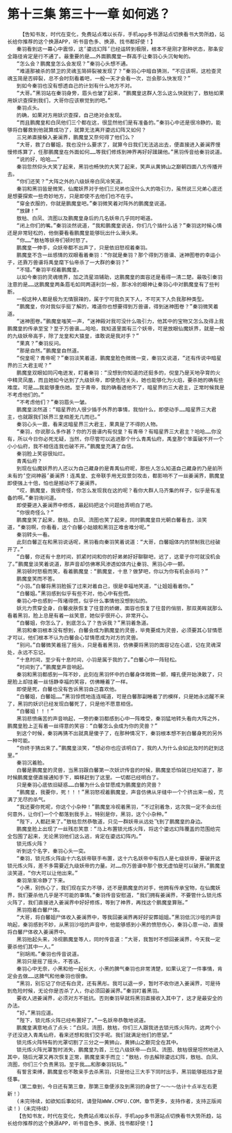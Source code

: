 # 第十三集 第三十一章 如何逃？
        【告知书友，时代在变化，免费站点难以长存，手机app多书源站点切换看书大势所趋，站长给你推荐的这个换源APP，听书音色多、换源、找书都好使！】
       秦羽看到这一幕心中震惊，这‘鎏远幻阵’已经运转到极限，根本不是刚才那种状态，那条安全路径肯定是行不通了。最重要的是……外面鹏魔皇一群高手让秦羽心头沉甸甸的。
       “怎么会？鹏魔皇怎么会发现？”秦羽心头想不通。
       “难道那被杀的禁卫的灵魂玉简碎裂被发现了？”秦羽心中暗自猜测，“不应该啊，这检查灵魂玉简是否碎裂，总不会时刻看着吧，一般一天才会看一次，岂会那么快发现？”
       到如今秦羽也没有想透自己的计划有什么地方不对。
       “大哥。”黑羽站在秦羽身旁，眉头也皱了起来，“鹏魔皇这群人怎么这么快就到了，敖枯如果用妖识查探到我们，大哥你应该察觉到的吧。”
       秦羽点头。
       的确，如果对方用妖识查探，自己绝对会发现。
       “而且鹏魔皇和白凤他们三个都在这，很显然他们是有准备的。”秦羽心中还是很冷静的，能够将白馨救到他就算成功了，就算无法离开鎏远幻阵又如何？
       三兄弟直接躲入姜澜界，鹏魔皇又奈何得了他们么？
       “大哥，救了白馨姐，我也没什么要求了，就算今日我们无法逃出去，便直接进入姜澜界慢慢修炼算了，任那鹏魔皇在外面如何……等我们修炼到神界再好好蹂躏他。”黑羽传音给秦羽说道。
       “说的好，哈哈……”
       秦羽忽然仰头大笑了起来，黑羽也畅快的大笑了起来，笑声从黄狮山之巅朝四面八方传播开去。
       “你们还笑？”大阵之外的八级妖帝白凤冷笑道。
       秦羽和黑羽皆是微笑，仙魔妖界对于他们三兄弟也没什么大的吸引力，虽然说三兄弟心底还是想要探索一些奇妙地方，只是即使不去他们也不在乎。
       “穿金衣服的，你就是鹏魔皇吧。”秦羽微笑着对阵外的鹏魔皇说道。
       “放肆！”
       敖枯、白凤、流图以及鹏魔皇身后的几名妖帝几乎同时喝道。
       “闭上你们的嘴。”秦羽淡然说道，“我和鹏魔皇说话，你们几个插什么话？”秦羽这时候心情还是非常轻松的，他倒要看看鹏魔皇能够玩出什么滑头来。
       “你……”敖枯等妖帝们顿时怒了。
       鹏魔皇一伸手，众妖帝都不出声了，只是依旧怒视着秦羽。
       鹏魔皇不含一丝感情的双眼看着秦羽：“你就是秦羽？那个得到万兽谱、迷神图卷的幸运小子，还靠万兽谱将禹皇麾下仙帝杀了一大群的秦羽？”
       “不错。”秦羽平视着鹏魔皇。
       以如今秦羽的灵魂境界，加之流星泪辅助，这鹏魔皇的面容还是看得一清二楚。最吸引秦羽注意的是……这鹏魔皇两条眉毛如同两道利剑一般，那冰冷的眼神让秦羽心中对鹏魔皇有了些判断。
       一般这种人都是极为无情狠辣的，属于宁可我负天下人，不可天下人负我那种类型。
       “鹏魔皇，你对我似乎挺了解的，难道你也想要得到万兽谱，得到迷神图卷？”秦羽微笑着道。
       “迷神图卷。”鹏魔皇嗤笑一声，“迷神殿对我可没什么吸引力，他其中的宝物又怎么及得上我鹏魔皇的传承至宝？至于万兽谱……哈哈，我知道里面有三个妖帝，可是放眼仙魔妖界，就是一般的九级妖帝高手，除了龙皇和大猿皇，谁敢说是我对手？”
       “果真？”秦羽反问。
       “那是自然。”鹏魔皇自然道。
       “倪皇呢？青帝呢？”秦羽淡笑着道，鹏魔皇脸色微微一变，秦羽又说道，“还有传说中暗星界的三大君主呢？”
       鹏魔皇双眼如同闪电迸发，盯着秦羽：“没想到你知道的还挺多的，倪皇乃是天地孕育的火中精灵凤凰，而且她如今达到了九级妖帝，即使危险关头，她也能够化为火焰，要杀她的确有些难度。可是……我能够重伤她。至于青帝，我的确看透他不了，暗星界的三大君主，正常时候我是不考虑他们的。”
       “不考虑他们？”秦羽眉头一皱。
       鹏魔皇淡然道：“暗星界的人很少插手外界的事情，我怕什么，即使动手……暗星界三大君主，也就跟我们妖界三皇相差无几而已。”
       秦羽心头一震，看来这暗星界三大君主，果真是了不得的人物。
       “秦羽，你说那么多作甚？你的万兽谱内有倪皇？有青帝？有暗星界三大君主？哈哈……你没有，所以今日你必死无疑，当然，你尽管可以逃进那个什么青禹仙府，禹皇那个笨蛋破不开一个小小仙府，我不相信连我也破不开。”鹏魔皇充满了自信。
       秦羽脸上笑容很灿烂。
       青禹仙府？
       到现在仙魔妖界的人还以为自己藏身的是青禹仙府呢，那些人怎么知道自己藏身的乃是前所未有的‘空间神器’姜澜界！连禹皇、玄帝联手用无双景剑攻击，都影响不了一丝姜澜界，鹏魔皇即使强上十倍，怕也是撼动不了姜澜界。
       “哎，鹏魔皇，我很奇怪，你怎么发现我在这的呢？看你大群人马齐集的样子，似乎是有准备的啊。”秦羽询问道。
       即使要进入姜澜界中修炼，最起码把这个问题给弄明白了吧。
       “你很奇怪么？”
       鹏魔皇笑了起来，敖枯、白凤、流图也笑了起来，同时鹏魔皇目光朝白馨看去，淡笑道，“秦羽啊，你看看，这个白馨小姑娘和黑羽正难舍难分呢。”
       秦羽转头一看。
       此刻白馨正在和黑羽说话呢，黑羽看向秦羽笑着说道：“大哥，白馨姐体内的禁制我已经破开了。”
       “白馨，你还有十息时间，抓紧时间和你的好弟弟好好聊聊吧，迟了，这辈子你可就没机会了。”鹏魔皇淡笑着说道，那声音却仿佛寒风渗透如体内让秦羽、黑羽心中一颤。
       黑羽顿时怒极而笑，看着鹏魔皇：“鹏魔皇，十息？做梦吧，你以为你有机会杀吗？”
       鹏魔皇笑而不答。
       “小羽。”白馨将黑羽脸扳了过来对着自己，很是幸福地笑道，“让姐姐看着你。”
       “白馨姐。”黑羽感到似乎有些不对，他心中有些慌。
       秦羽心中也感到一阵堵得慌，似乎什么事情他没想到似的。
       妖元力贯穿全身，白馨皮肤恢复了往昔的娇嫩，面容也恢复了往昔的俏丽，那双美眸就那么看着黑羽，脸上总是有着一丝笑意，她似乎很开心，非常开心。
       “白馨姐，你怎么了，到底怎么了？告诉我？”黑羽着急道。
       黑羽和秦羽根本没有想到，白馨会成为鹏魔皇的灵兽，毕竟要成为灵兽，必须要其心甘情愿才可以，他们根本不认为白馨会心甘情愿成为对方的灵兽。
       “别问。”白馨微笑着摇了摇头，只是看着黑羽，仿佛要将黑羽的面容记在心底，记在灵魂深处，永远不忘记。
       “十息时间，至少有十息时间，小羽是属于我的了。”白馨心中一阵轻松。
       “时间到了。”鹏魔皇声音响起。
       秦羽和黑羽都感到一阵不妙，此刻在黑羽怀中的白馨身体微微一颤，瞳孔便开始涣散了，只是脸上却挂着一丝恬静幸福的笑容，仿佛睡着了一样。
       即使是死，白馨也没有告诉黑羽自己喜欢他。
       “白馨姐，白馨姐……”黑羽惊慌地连连喊道，可是白馨那副睡着了的模样，只是她永远醒不来了，黑羽的妖识已经发现白馨死了，只是他不愿意相信。
       “白馨姐！！！”
       黑羽悲愤痛苦的声音响起，一旁的秦羽都感到心中一阵难受，秦羽猛地转头看向大阵之外，鹏魔皇脸上正有着一丝得意的笑容：“白馨怎么会成为你的灵兽？”
       到这个时候，秦羽再猜不出就真是傻子了，在那种情况下，秦羽根本想不到白馨身死的另外一种可能。
       “你终于猜出来了。”鹏魔皇淡笑，“想必你也应该明白了，我的人为什么会如此及时的赶到这里。”
       秦羽沉着脸。
       白馨是鹏魔皇的灵兽，当黑羽跟白馨第一次妖识传音的时候，鹏魔皇恐怕就已经知道了，那时候鹏魔皇便直接通知手下，瞬移赶到了这里。一切都已经明白了。
       只是秦羽心底依旧疑惑……白馨为什么会甘愿成为鹏魔皇的灵兽？
       “鹏魔皇，我要你，死！！！”黑羽怒视着鹏魔皇，声音仿佛从牙缝中一个个挤出来一般，充满了无尽的杀气。
       “我还要你死呢，你这个小杂种！”鹏魔皇冷视着黑羽，“不过别着急，这次我一定不会出任何意外，让你们一个个都落到我手上，特别是你，黑羽，这个小杂种。”
       “陛下，人都赶来了。”敖枯忽然恭敬道，只见一群妖帝从远处飞到了鹏魔皇的身边。
       鹏魔皇脸上出现了一丝残忍笑意：“马上布置锁元炼火阵，将这个鎏远幻阵覆盖的范围给完全包围了起来，无论黑羽他们这么逃，肯定在鎏远幻阵内。”
       锁元炼火阵？
       听到这个名字，秦羽心头一突。
       “秦羽，锁元炼火阵由十六名妖帝联手布置，这十六名妖帝中有四人是七级妖帝，要破开这锁元炼火阵，差不多需要近九级妖帝的力量。对……你万兽谱中那个敖无虚怕是可以破开。”鹏魔皇淡笑道，“你大可以让他出来。”
       秦羽渐渐冷静了下来。
       “小黑，别伤心了，我们现在实力不够，还不是鹏魔皇的对手，他拥有传承宝物，在仙魔妖界，我们要杀他几乎是不可能的事情。”秦羽传音安慰道，“我们拥有姜澜界，不要管什么锁元炼火阵了，我们直接进入姜澜界中好好修炼，等到了神界，再找这个鹏魔皇算账。”
       黑羽抱着白馨尸体。
       “大哥，将白馨姐尸体收入姜澜界中，等我回姜澜界再好好安葬姐姐。”黑羽低沉沙哑的声音响起，秦羽感到不妙，从黑羽沙哑的声音中，他能够感到小黑的愤怒伤心，秦羽心意一动，直接将白馨尸体收入姜澜界中。
       黑羽抬起头来，冷视鹏魔皇等人，同时传音道：“大哥，我暂时不想回姜澜界，今天我一定要杀他们其中一人。”
       “别胡闹。”秦羽也传音说道。
       黑羽只是摇了摇头，不答话。
       秦羽心中无奈，小黑和他一起长大，小黑的脾气秦羽也非常清楚，如果认定了一件事情，肯定会去做……这脾气和他秦羽也很像。
       “黑羽，别忘记了你还有白灵，还有黑彤。我可以退一步，暂时不收你进入姜澜界，可是待到危险时候，无论你是否杀了人，你必须回姜澜界。”秦羽盯着黑羽。
       要收人进姜澜界，必须对方不抵抗。否则秦羽早就将黑羽直接收入其中了，这才是最安全的办法。
       “好。”黑羽应道。
       “陛下，锁元炼火阵已经布置好了。”一名妖帝恭敬地说道。
       鹏魔皇满意地点了点头：“白凤，流图，敖枯，你们三人跟我进去锁元炼火阵内，这两个小子还没进入青禹仙府，看来还想和我们交手呢。我们就满足他们的愿望。”
       锁元炼火阵特有的光罩切割了三分之一黄狮山，黄狮山之巅完全在其中。
       锁元炼火阵光罩暂时消失，鹏魔皇为首，三位八级妖帝——白凤、流图、敖枯很是坦然地进入其中，随后光罩又再次恢复正常，鹏魔皇束手而立：“敖枯，你去解除鎏远幻阵，敖枯、白凤、流图，你们三个负责黑羽。至于我……和那秦羽玩玩。”
       有誓言束缚，鹏魔皇也不敢亲手去杀黑羽，只是他让三大手下同时出手，黑羽能够抵挡才是怪事。
       （第二章到，今日还有第三章，那第三章便涉及到黑羽的身世了～～～估计十点半左右更新！）
       (未完待续，如欲知后事如何，请登陆WWW.CMFU.COM，章节更多，支持作者，支持正版阅读！)（未完待续）
       【告知书友，时代在变化，免费站点难以长存，手机app多书源站点切换看书大势所趋，站长给你推荐的这个换源APP，听书音色多、换源、找书都好使！】